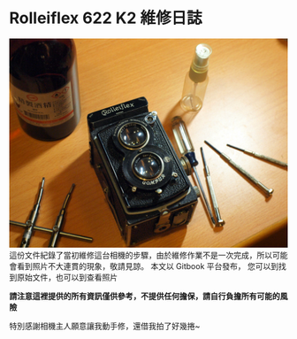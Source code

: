# Rolleiflex 622 K2 維修日誌

![](../images/P1090459.JPG)
這份文件紀錄了當初維修這台相機的步驟，由於維修作業不是一次完成，所以可能會看到照片不大連貫的現象，敬請見諒。
本文以 Gitbook 平台發布，
您可以到<github>找到原始文件，也可以到<flickr>查看照片

**請注意這裡提供的所有資訊僅供參考，不提供任何擔保，請自行負擔所有可能的風險**

特別感謝相機主人願意讓我動手修，還借我拍了好幾捲~
